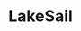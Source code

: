 ---
codehost: https://github.com/lakehq/sail
linkedin: https://linkedin.com/company/lakesail
logohandle: lakesail
sort: lakesail
title: LakeSail
website: https://lakesail.com/
---